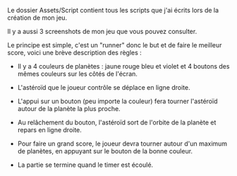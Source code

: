 Le dossier Assets/Script contient tous les scripts que j'ai écrits lors de la création de mon jeu.

Il y a aussi 3 screenshots de mon jeu que vous pouvez consulter.

Le principe est simple, c'est un "runner" donc le but et de faire le meilleur score, voici une brève description des règles :

- Il y a 4 couleurs de planètes : jaune rouge bleu et violet et 4 boutons des mêmes couleurs sur les côtés de l'écran.

- L'astéroïd que le joueur contrôle se déplace en ligne droite.

- L'appui sur un bouton (peu importe la couleur) fera tourner l'astéroïd autour de la planète la plus proche.

- Au relâchement du bouton, l'astéroïd sort de l'orbite de la planète et repars en ligne droite.

- Pour faire un grand score, le joueur devra tourner autour d'un maximum de planètes, en appuyant sur le bouton de la bonne couleur.

- La partie se termine quand le timer est écoulé.
